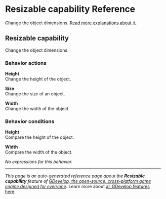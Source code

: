 # Resizable capability Reference

Change the object dimensions. [Read more explanations about it.](/gdevelop5/objects)



## Resizable capability 

Change the object dimensions. 

### Behavior actions

**Height**  
Change the height of the object.

**Size**  
Change the size of an object.

**Width**  
Change the width of the object.

### Behavior conditions

**Height**  
Compare the height of the object.

**Width**  
Compare the width of the object.

_No expressions for this behavior._


---
*This page is an auto-generated reference page about the **Resizable capability** feature of [GDevelop, the open-source, cross-platform game engine designed for everyone](https://gdevelop.io/).* Learn more about [all GDevelop features here](/gdevelop5/all-features).